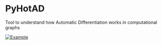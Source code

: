 # PyHotAD
Tool to understand how Automatic Differentiation works in computational graphs

[![Example](https://img.youtube.com/vi/urLbF37ZPzA/0.jpg)](https://www.youtube.com/watch?v=urLbF37ZPzA)
